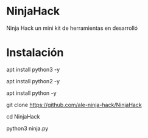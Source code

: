 # NinjaHack

Ninja Hack un mini kit de herramientas en desarrolló

# Instalación

apt install python3 -y

apt install python2 -y

apt install python -y

git clone https://github.com/ale-ninja-hack/NinjaHack

cd NinjaHack

python3 ninja.py
